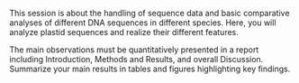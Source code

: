 This session is about the handling of sequence data and basic comparative analyses of different DNA sequences in different species. Here, you will analyze plastid sequences and realize their different features. 

The main observations must be quantitatively presented in a report including Introduction, Methods and Results, and overall Discussion. Summarize your main results in tables and figures highlighting key findings.
